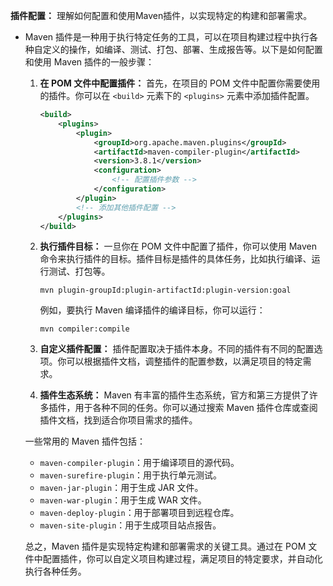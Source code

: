 **插件配置：** 理解如何配置和使用Maven插件，以实现特定的构建和部署需求。

- Maven 插件是一种用于执行特定任务的工具，可以在项目构建过程中执行各种自定义的操作，如编译、测试、打包、部署、生成报告等。以下是如何配置和使用 Maven 插件的一般步骤：

  1. **在 POM 文件中配置插件：** 首先，在项目的 POM 文件中配置你需要使用的插件。你可以在 `<build>` 元素下的 `<plugins>` 元素中添加插件配置。

     ```xml
     <build>
         <plugins>
             <plugin>
                 <groupId>org.apache.maven.plugins</groupId>
                 <artifactId>maven-compiler-plugin</artifactId>
                 <version>3.8.1</version>
                 <configuration>
                     <!-- 配置插件参数 -->
                 </configuration>
             </plugin>
             <!-- 添加其他插件配置 -->
         </plugins>
     </build>
     ```

  2. **执行插件目标：** 一旦你在 POM 文件中配置了插件，你可以使用 Maven 命令来执行插件的目标。插件目标是插件的具体任务，比如执行编译、运行测试、打包等。

     ```
     mvn plugin-groupId:plugin-artifactId:plugin-version:goal
     ```

     例如，要执行 Maven 编译插件的编译目标，你可以运行：

     ```
     mvn compiler:compile
     ```

  3. **自定义插件配置：** 插件配置取决于插件本身。不同的插件有不同的配置选项。你可以根据插件文档，调整插件的配置参数，以满足项目的特定需求。

  4. **插件生态系统：** Maven 有丰富的插件生态系统，官方和第三方提供了许多插件，用于各种不同的任务。你可以通过搜索 Maven 插件仓库或查阅插件文档，找到适合你项目需求的插件。

  一些常用的 Maven 插件包括：

  - `maven-compiler-plugin`：用于编译项目的源代码。
  - `maven-surefire-plugin`：用于执行单元测试。
  - `maven-jar-plugin`：用于生成 JAR 文件。
  - `maven-war-plugin`：用于生成 WAR 文件。
  - `maven-deploy-plugin`：用于部署项目到远程仓库。
  - `maven-site-plugin`：用于生成项目站点报告。

  总之，Maven 插件是实现特定构建和部署需求的关键工具。通过在 POM 文件中配置插件，你可以自定义项目构建过程，满足项目的特定要求，并自动化执行各种任务。